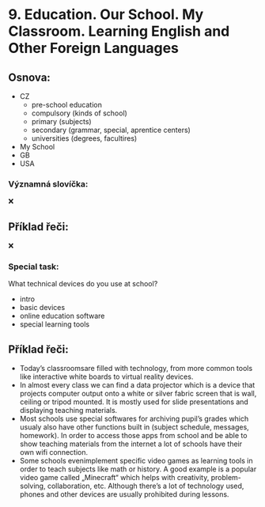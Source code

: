 # 9. Education. Our School. My Classroom. Learning English and Other Foreign Languages

## Osnova:

* CZ
  * pre-school education
  * compulsory (kinds of school)
  * primary (subjects)
  * secondary (grammar, special, aprentice centers)
  * universities (degrees, facultires)
* My School
* GB
* USA
 
### Významná slovíčka:
❌

## Příklad řeči:
❌

### Special task:
What technical devices do you use at school?

* intro
* basic devices
* online education software
* special learning tools

## Příklad řeči:
* Today’s classroomsare filled with technology, from more common tools like interactive white boards to virtual reality devices. 
* In almost every class we can find a data projector which is a device that projects computer output onto a white or silver fabric screen that is wall, ceiling or tripod mounted. It is mostly used for slide presentations and displaying teaching materials.
* Most schools use special softwares for archiving pupil’s grades which usualy also have other functions built in (subject schedule, messages, homework).
In order to access those apps from school and be able to show teaching materials from the internet a lot of schools have their own wifi connection.
* Some schools evenimplement specific video games as learning tools in order to teach subjects like math or history. A good example is a popular video game called „Minecraft“ which helps with creativity, problem-solving, collaboration, etc.
Although there’s a lot of technology used, phones and other devices are usually prohibited during lessons.